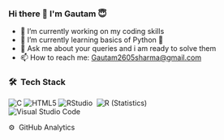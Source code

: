 ### Hi there 👋 I'm Gautam :innocent:


- 🔭 I’m currently working on my coding skills
- 🌱 I’m currently learning basics of Python :snake: 
- 💬 Ask me about your queries and i am ready to solve them 
- 📫 How to reach me: Gautam2605sharma@gmail.com
 

### 🛠 &nbsp;Tech Stack
![C](https://img.shields.io/badge/c-%2300599C.svg?style=for-the-badge&logo=c&logoColor=white)
![HTML5](https://img.shields.io/badge/html5-%23E34F26.svg?style=for-the-badge&logo=html5&logoColor=white)
![RStudio](https://img.shields.io/badge/-RStudio-05122A?style=flat&logo=rstudio)&nbsp;
![R (Statistics)](https://img.shields.io/badge/-R-05122A?style=flat&logo=R&logoColor=276DC3)\
![Visual Studio Code](https://img.shields.io/badge/-Visual%20Studio%20Code-05122A?style=flat&logo=visual-studio-code&logoColor=007ACC)&nbsp;

⚙️ &nbsp;GitHub Analytics









